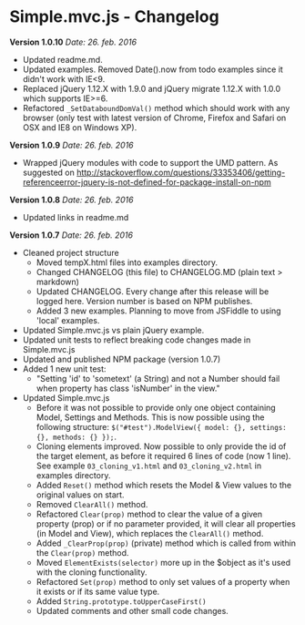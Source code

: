 Simple.mvc.js - Changelog
=========

**Version 1.0.10**
*Date: 26. feb. 2016*
* Updated readme.md.
* Updated examples. Removed Date().now from todo examples since it didn't work with IE<9.
* Replaced jQuery 1.12.X with 1.9.0 and jQuery migrate 1.12.X with 1.0.0 which supports IE>=6.
* Refactored `_SetDataboundDomVal()` method which should work with any browser (only test with latest version of Chrome, Firefox and Safari on OSX and IE8 on Windows XP).

**Version 1.0.9**
*Date: 26. feb. 2016*
* Wrapped jQuery modules with code to support the UMD pattern. As suggested on http://stackoverflow.com/questions/33353406/getting-referenceerror-jquery-is-not-defined-for-package-install-on-npm

**Version 1.0.8**
*Date: 26. feb. 2016*
* Updated links in readme.md

**Version 1.0.7**
*Date: 26. feb. 2016*
* Cleaned project structure
    * Moved tempX.html files into examples directory.
    * Changed CHANGELOG (this file) to CHANGELOG.MD (plain text > markdown)
    * Updated CHANGELOG. Every change after this release will be logged here. Version number is based on NPM publishes.
    * Added 3 new examples. Planning to move from JSFiddle to using 'local' examples.
* Updated Simple.mvc.js vs plain jQuery example.
* Updated unit tests to reflect breaking code changes made in Simple.mvc.js
* Updated and published NPM package (version 1.0.7)
* Added 1 new unit test:
    * "Setting 'id' to 'sometext' (a String) and not a Number should fail when property has class 'isNumber' in the view."
* Updated Simple.mvc.js
    * Before it was not possible to provide only one object containing Model, Settings and Methods. This is now possible using the following structure: `$("#test").ModelView({ model: {}, settings: {}, methods: {} });`.
    * Cloning elements improved. Now possible to only provide the id of the target element, as before it required 6 lines of code (now 1 line). See example `03_cloning_v1.html` and `03_cloning_v2.html` in examples directory.
    * Added `Reset()` method which resets the Model & View values to the original values on start.
    * Removed `ClearAll()` method.
    * Refactored `Clear(prop)` method to clear the value of a given property (prop) or if no parameter provided, it will clear all properties (in Model and View), which replaces the `ClearAll()` method.
    * Added `_ClearProp(prop)` (private) method which is called from within the `Clear(prop)` method.
    * Moved `ElementExists(selector)` more up in the $object as it's used with the cloning functionality.
    * Refactored `Set(prop)` method to only set values of a property when it exists or if its same value type.
    * Added `String.prototype.toUpperCaseFirst()`
    * Updated comments and other small code changes.